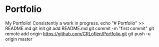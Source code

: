 # Portfolio
My Portfolio! Consistently a work in progress. 
echo "# Portfolio" >> README.md
git init
git add README.md
git commit -m "first commit"
git remote add origin https://github.com/CRLoflen/Portfolio.git
git push -u origin master
